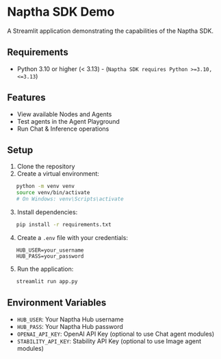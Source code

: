 # Naptha SDK Demo

A Streamlit application demonstrating the capabilities of the Naptha SDK.

## Requirements

- Python 3.10 or higher (< 3.13) - (`Naptha SDK requires Python >=3.10, <=3.13`)

## Features

- View available Nodes and Agents
- Test agents in the Agent Playground
- Run Chat & Inference operations

## Setup

1. Clone the repository
2. Create a virtual environment:   
```bash
   python -m venv venv
   source venv/bin/activate  
   # On Windows: venv\Scripts\activate   
```
3. Install dependencies:   
```bash
   pip install -r requirements.txt   
```
4. Create a `.env` file with your credentials:   
```
   HUB_USER=your_username
   HUB_PASS=your_password   
```
5. Run the application:   
```bash
   streamlit run app.py   
```

## Environment Variables

- `HUB_USER`: Your Naptha Hub username
- `HUB_PASS`: Your Naptha Hub password
- `OPENAI_API_KEY`: OpenAI API Key (optional to use Chat agent modules)
- `STABILITY_API_KEY`: Stability API Key (optional to use Image agent modules)